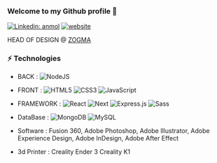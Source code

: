 ### Welcome to my Github profile 👋

[![Linkedin: anmol](https://img.shields.io/badge/-LinkedIn-blue?style=flat-square&logo=Linkedin&logoColor=white&link=https://www.linkedin.com/in/tpodgro/)](https://www.linkedin.com/in/tpodgro/)
[![website](https://img.shields.io/badge/Website-46a2f1.svg?&style=flat-square&logo=Google-Chrome&logoColor=white&link=https://www.tpodgro.com/)](https://www.tpodgro.com/)

HEAD OF DESIGN @ [ZOGMA](https://zog.ma/ "link to Zogma website")

### ⚡ Technologies
- BACK : 
  ![NodeJS](https://img.shields.io/badge/node.js-%2343853D.svg?style=for-the-badge&logo=node.js&logoColor=white)
  
- FRONT :
  ![HTML5](https://img.shields.io/badge/html5-%23E34F26.svg?style=for-the-badge&logo=html5&logoColor=white)
  ![CSS3](https://img.shields.io/badge/css3-%231572B6.svg?style=for-the-badge&logo=css3&logoColor=white)
  ![JavaScript](https://img.shields.io/badge/javascript-%23323330.svg?style=for-the-badge&logo=javascript&logoColor=%23F7DF1E)

- FRAMEWORK :
  ![React](https://img.shields.io/badge/react-%2320232a.svg?style=for-the-badge&logo=react&logoColor=%2361DAFB)
  ![Next](https://img.shields.io/badge/next.js-%2320232a.svg?style=for-the-badge&logo=next.js&logoColor=%2361DAFB)
  ![Express.js](https://img.shields.io/badge/express.js-%23404d59.svg?style=for-the-badge&logo=express&logoColor=%2361DAFB)
  ![Sass](https://img.shields.io/badge/-Sass-CD669A?style=for-the-badge&logo=Sass&logoColor=white)

- DataBase :
  ![MongoDB](https://img.shields.io/badge/MongoDB-47A248.svg?&style=for-the-badge&logo=MongoDB&logoColor=white)
  ![MySQL](https://img.shields.io/badge/MySQL-00000F.svg?&style=for-the-badge&logo=mysql&logoColor=white)

- Software :
  Fusion 360, Adobe Photoshop, Adobe Illustrator, Adobe Experience Design, Adobe InDesign, Adobe After Effect

- 3d Printer :
  Creality Ender 3
  Creality K1